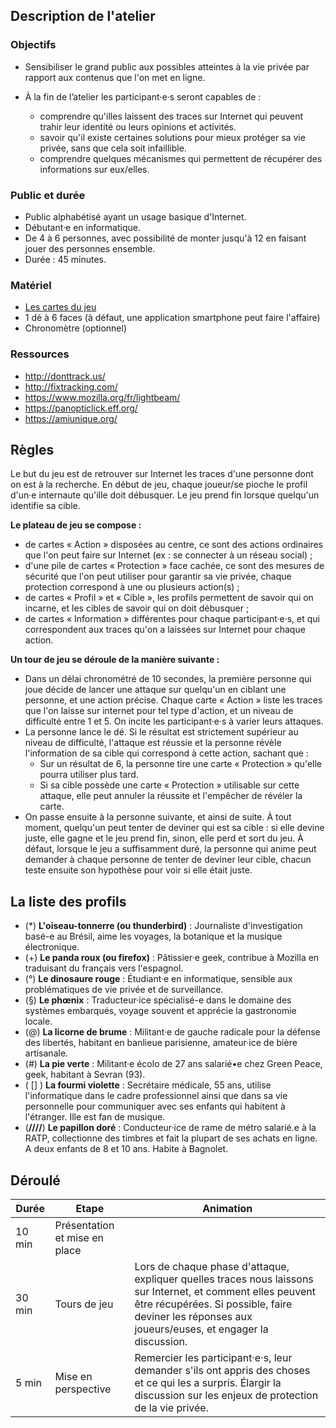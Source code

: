 ## Description de l'atelier

### Objectifs

* Sensibiliser le grand public aux possibles atteintes à la vie privée par rapport aux contenus que l'on met en ligne.

* À la fin de l’atelier les participant·e·s seront capables de :
    * comprendre qu'illes laissent des traces sur Internet qui peuvent trahir leur identité ou leurs opinions et activités.
    * savoir qu'il existe certaines solutions pour mieux protéger sa vie privée, sans que cela soit infaillible.
    * comprendre quelques mécanismes qui permettent de récupérer des informations sur eux/elles.

### Public et durée

* Public alphabétisé ayant un usage basique d'Internet.
* Débutant·e en informatique.
* De 4 à 6 personnes, avec possibilité de monter jusqu'à 12 en faisant jouer des personnes ensemble.
* Durée : 45 minutes.

### Matériel

* [Les cartes du jeu](http://sionneau.net/webmaker/Cartes%20myst%c3%a8res%20du%20web%204.odg)
* 1 dé à 6 faces (à défaut, une application smartphone peut faire l'affaire)
* Chronomètre (optionnel)

### Ressources

* http://donttrack.us/
* http://fixtracking.com/
* https://www.mozilla.org/fr/lightbeam/
* https://panopticlick.eff.org/
* https://amiunique.org/

## Règles

Le but du jeu est de retrouver sur Internet les traces d'une personne dont on est à la recherche. En début de jeu, chaque joueur/se pioche le profil d'un·e internaute qu'ille doit débusquer. Le jeu prend fin lorsque quelqu'un identifie sa cible.

__Le plateau de jeu se compose :__

* de cartes « Action » disposées au centre, ce sont des actions ordinaires que l'on peut faire sur Internet (ex : se connecter à un réseau social) ;
* d'une pile de cartes « Protection » face cachée, ce sont des mesures de sécurité que l'on peut utiliser pour garantir sa vie privée, chaque protection correspond à une ou plusieurs action(s) ;
* de cartes « Profil » et « Cible », les profils permettent de savoir qui on incarne, et les cibles de savoir qui on doit débusquer ;
* de cartes « Information » différentes pour chaque participant·e·s, et qui correspondent aux traces qu'on a laissées sur Internet pour chaque action.


__Un tour de jeu se déroule de la manière suivante :__

* Dans un délai chronométré de 10 secondes, la première personne qui joue décide de lancer une attaque sur quelqu'un en ciblant une personne, et une action précise. Chaque carte « Action » liste les traces que l'on laisse sur internet pour tel type d'action, et un niveau de difficulté entre 1 et 5. On incite les participant·e·s à varier leurs attaques.
* La personne lance le dé. Si le résultat est strictement supérieur au niveau de difficulté, l'attaque est réussie et la personne révèle l'information de sa cible qui correspond à cette action, sachant que :
    * Sur un résultat de 6, la personne tire une carte « Protection » qu'elle pourra utiliser plus tard.
    * Si sa cible possède une carte « Protection » utilisable sur cette attaque, elle peut annuler la réussite et l'empêcher de révéler la carte.
* On passe ensuite à la personne suivante, et ainsi de suite. À tout moment, quelqu'un peut tenter de deviner qui est sa cible : si elle devine juste, elle gagne et le jeu prend fin, sinon, elle perd et sort du jeu. À défaut, lorsque le jeu a suffisamment duré, la personne qui anime peut demander à chaque personne de tenter de deviner leur cible, chacun teste ensuite son hypothèse pour voir si elle était juste.

## La liste des profils

* (*) __L'oiseau-tonnerre (ou thunderbird)__ : Journaliste d'investigation basé-e au Brésil, aime les voyages, la botanique et la musique électronique. 
* (+) __Le panda roux (ou firefox)__ : Pâtissier·e geek, contribue à Mozilla en traduisant du français vers l'espagnol.
* (°) __Le dinosaure rouge__ : Étudiant·e en informatique, sensible aux problématiques de vie privée et de surveillance.
* (§) __Le phœnix__ : Traducteur·ice spécialisé-e dans le domaine des systèmes embarqués, voyage souvent et apprécie la gastronomie locale.
* (@) __La licorne de brume__ : Militant·e de gauche radicale pour la défense des libertés, habitant en banlieue parisienne, amateur·ice de bière artisanale. 
* (#) __La pie verte__ : Militant·e écolo de 27 ans salarié•e chez Green Peace, geek, habitant à Sevran (93).
* ( [] ) __La fourmi violette__ : Secrétaire médicale, 55 ans, utilise l'informatique dans le cadre professionnel ainsi que dans sa vie personnelle pour communiquer avec ses enfants qui habitent à l'étranger. Ille est fan de musique.
* (__\/\/\/\/__) __Le papillon doré__ : Conducteur·ice de rame de métro salarié.e à la RATP, collectionne des timbres et fait la plupart de ses achats en ligne. A deux enfants de 8 et 10 ans. Habite à Bagnolet.

## Déroulé


| Durée | Etape | Animation |
| ----- | ----- | --------- |
| 10 min| Présentation et mise en place || Vérifier que tout le monde a bien compris, expliciter les termes des cartes « Action » si besoin. |
| 30 min| Tours de jeu | Lors de chaque phase d'attaque, expliquer quelles traces nous laissons sur Internet, et comment elles peuvent être récupérées. Si possible, faire deviner les réponses aux joueurs/euses, et engager la discussion.|
| 5 min | Mise en perspective | Remercier les participant·e·s, leur demander s'ils ont appris des choses et ce qui les a surpris. Élargir la discussion sur les enjeux de protection de la vie privée. |

